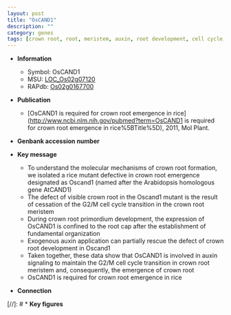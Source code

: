 ```yaml
---
layout: post
title: "OsCAND1"
description: ""
category: genes
tags: [crown root, root, meristem, auxin, root development, cell cycle, crown]
---
```


* **Information**  
    + Symbol: OsCAND1  
    + MSU: [LOC_Os02g07120](http://rice.uga.edu/cgi-bin/ORF_infopage.cgi?orf=LOC_Os02g07120)  
    + RAPdb: [Os02g0167700](https://rapdb.dna.affrc.go.jp/locus/?name=Os02g0167700)  

* **Publication**  
    + [OsCAND1 is required for crown root emergence in rice](http://www.ncbi.nlm.nih.gov/pubmed?term=OsCAND1 is required for crown root emergence in rice%5BTitle%5D), 2011, Mol Plant.

* **Genbank accession number**  

* **Key message**  
    + To understand the molecular mechanisms of crown root formation, we isolated a rice mutant defective in crown root emergence designated as Oscand1 (named after the Arabidopsis homologous gene AtCAND1)
    + The defect of visible crown root in the Oscand1 mutant is the result of cessation of the G2/M cell cycle transition in the crown root meristem
    + During crown root primordium development, the expression of OsCAND1 is confined to the root cap after the establishment of fundamental organization
    + Exogenous auxin application can partially rescue the defect of crown root development in Oscand1
    + Taken together, these data show that OsCAND1 is involved in auxin signaling to maintain the G2/M cell cycle transition in crown root meristem and, consequently, the emergence of crown root
    + OsCAND1 is required for crown root emergence in rice

* **Connection**  

[//]: # * **Key figures**  


